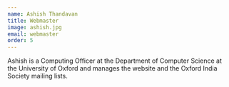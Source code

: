 ```yaml
---
name: Ashish Thandavan
title: Webmaster
image: ashish.jpg
email: webmaster
order: 5
---
```


Ashish is a Computing Officer at the Department of Computer Science at the University of Oxford and manages the website and the Oxford India Society mailing lists.
